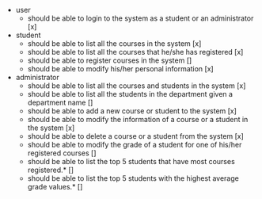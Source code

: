 - user
    - should be able to login to the system as a student or an
      administrator [x]
- student
    - should be able to list all the courses in the system [x]
    - should be able to list all the courses that he/she has
      registered [x]
    - should be able to register courses in the system []
    - should be able to modify his/her personal information [x]
- administrator
    - should be able to list all the courses and students in the system [x]
    - should be able to list all the students in the department given a department name []
    - should be able to add a new course or student to the system [x]
    - should be able to modify the information of a course or a student in the system [x]
    - should be able to delete a course or a student from the system [x]
    - should be able to modify the grade of a student for one of his/her registered courses []
    - should be able to list the top 5 students that have most courses registered.* []
    - should be able to list the top 5 students with the highest average grade values.* []